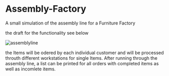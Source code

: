 # Assembly-Factory
A small simulation of the assembly line for a Furniture Factory

the draft for the functionality see below




![assemblyline](https://github.com/Entscheidbarkeit/Assembly-ECommerce/assets/119282401/c6d46977-1606-4ee5-bfa8-98ca04ee24b7)


the Items will be odered by each individual customer and will be processed throuth different workstations for single Items. After running through the assembly line, a list can be printed for all orders with completed items as well as incomlete items.
